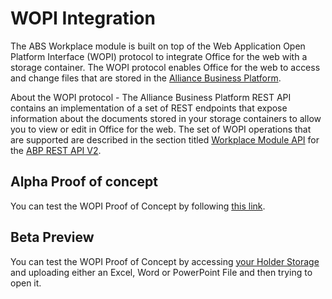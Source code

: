 # WOPI Integration

The ABS Workplace module is built on top of the Web Application Open Platform Interface (WOPI) protocol to integrate Office for the web with a storage container. The WOPI protocol enables Office for the web to access and change files that are stored in the [Alliance Business Platform](/English/Products/Alliance-Business-Platform).

About the WOPI protocol - The Alliance Business Platform REST API contains an implementation of a set of REST endpoints that expose information about the documents stored in your storage containers to allow you to view or edit in Office for the web. The set of WOPI operations that are supported are described in the section titled [Workplace Module API](https://fenixalliance.com.co/api/v2/documentation/index.html?urls.primaryName=Workplace%20Module%20API) for the [ABP REST API V2](https://fenixalliance.com.co/api/v2/documentation).

## Alpha Proof of concept

You can test the WOPI Proof of Concept by following [this link](https://fenixalliance.com.co/Workplace).

## Beta Preview
You can test the WOPI Proof of Concept by accessing [your Holder Storage](https://fenixalliance.com.co/Suite/Me/Tools/Storage) and uploading either an Excel, Word or PowerPoint File and then trying to open it.

